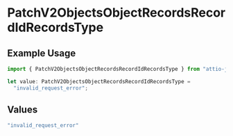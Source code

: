 # PatchV2ObjectsObjectRecordsRecordIdRecordsType

## Example Usage

```typescript
import { PatchV2ObjectsObjectRecordsRecordIdRecordsType } from "attio-js/models/errors";

let value: PatchV2ObjectsObjectRecordsRecordIdRecordsType =
  "invalid_request_error";
```

## Values

```typescript
"invalid_request_error"
```